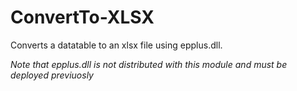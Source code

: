 # ConvertTo-XLSX

Converts a datatable to an xlsx file using epplus.dll.

_Note that epplus.dll is not distributed with this module and must be deployed previuosly_
